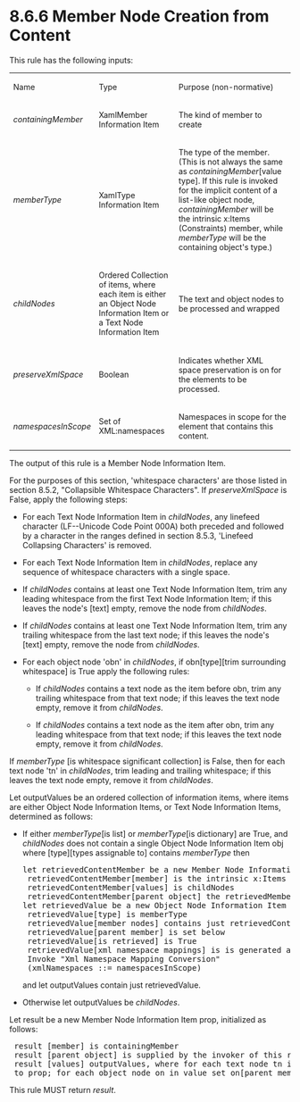 <html dir="LTR" xmlns:mshelp="http://msdn.microsoft.com/mshelp" xmlns:ddue="http://ddue.schemas.microsoft.com/authoring/2003/5" xmlns:xlink="http://www.w3.org/1999/xlink" xmlns:tool="http://www.microsoft.com/tooltip"><body><input type="hidden" id="userDataCache" class="userDataStyle"><input type="hidden" id="hiddenScrollOffset"><img id="dropDownImage" style="display:none; height:0; width:0;" src="../local/drpdown.gif"><img id="dropDownHoverImage" style="display:none; height:0; width:0;" src="../local/drpdown_orange.gif"><img id="collapseImage" style="display:none; height:0; width:0;" src="../local/collapse.gif"><img id="expandImage" style="display:none; height:0; width:0;" src="../local/exp.gif"><img id="collapseAllImage" style="display:none; height:0; width:0;" src="../local/collall.gif"><img id="expandAllImage" style="display:none; height:0; width:0;" src="../local/expall.gif"><img id="copyImage" style="display:none; height:0; width:0;" src="../local/copycode.gif"><img id="copyHoverImage" style="display:none; height:0; width:0;" src="../local/copycodeHighlight.gif"><div id="header"><h1 class="heading">8.6.6 Member Node Creation from Content</h1></div><div id="mainSection"><div id="mainBody"><div id="allHistory" class="saveHistory" onsave="saveAll()" onload="loadAll()"></div>




<p xmlns:wsd="http://wsdev.schemas.microsoft.com/authoring/2008/2" xmlns:msxsl="urn:schemas-microsoft-com:xslt" xmlns:script="urn:script" xmlns:build="urn:build">
<div id="sectionSection0" class="section" name="collapseableSection"><content xmlns="http://ddue.schemas.microsoft.com/authoring/2003/5" xmlns:wsd="http://wsdev.schemas.microsoft.com/authoring/2008/2" xmlns:msxsl="urn:schemas-microsoft-com:xslt" xmlns:script="urn:script" xmlns:build="urn:build">
				</content></div><div id="sectionSection1" class="section" name="collapseableSection"><content xmlns="http://ddue.schemas.microsoft.com/authoring/2003/5" xmlns:wsd="http://wsdev.schemas.microsoft.com/authoring/2008/2" xmlns:msxsl="urn:schemas-microsoft-com:xslt" xmlns:script="urn:script" xmlns:build="urn:build">
					<p xmlns="">This rule has the following inputs:</p>
					<p xmlns=""><b></b></p><table class="ProtocolAuthoredTable" xmlns=""><tr>
								<td id="ShadedCell">
									<p>Name</p>
								</td>
								<td id="ShadedCell">
									<p>Type</p>
								</td>
								<td id="ShadedCell">
									<p>Purpose (non-normative)</p>
								</td>
							</tr><tr>
							<td>
								<p>
									<i>containingMember</i>
								</p>
							</td>
							<td>
								<p>
									<mshelp:link keywords="d3c4751a-fe5f-4e89-8e50-3614abab1a58" tabindex="0">XamlMember Information Item</mshelp:link>
								</p>
							</td>
							<td>
								<p>The kind of member to create</p>
							</td>
						</tr><tr>
							<td>
								<p>
									<i>memberType</i>
								</p>
							</td>
							<td>
								<p>
									<mshelp:link keywords="2c66ed32-eead-44a7-847d-baabda0d2856" tabindex="0">XamlType Information Item</mshelp:link>
								</p>
							</td>
							<td>
								<p>The type of the member. (This is not always the same as <i>containingMember</i>[value type]. If this rule is invoked for the implicit content of a list-like object node, <i>containingMember</i> will be the intrinsic x:Items (Constraints) member, while <i>memberType</i> will be the containing object's type.)</p>
							</td>
						</tr><tr>
							<td>
								<p>
									<i>childNodes</i>
								</p>
							</td>
							<td>
								<p>Ordered Collection of items, where each item is either an <mshelp:link keywords="0952049a-55c8-4dc1-ab30-d5bdbd7e5b4c" tabindex="0">Object Node Information Item</mshelp:link> or a <mshelp:link keywords="c3bb622a-cba4-4706-a858-23397f4d031f" tabindex="0">Text Node Information Item</mshelp:link></p>
							</td>
							<td>
								<p>The text and object nodes to be processed and wrapped</p>
							</td>
						</tr><tr>
							<td>
								<p>
									<i>preserveXmlSpace</i>
								</p>
							</td>
							<td>
								<p>
									<mshelp:link keywords="9c0b9147-9d57-4d34-a604-e2b46990f30c" tabindex="0">Boolean</mshelp:link>
								</p>
							</td>
							<td>
								<p>Indicates whether XML space preservation is on for the elements to be processed.</p>
							</td>
						</tr><tr>
							<td>
								<p>
									<i>namespacesInScope</i>
								</p>
							</td>
							<td>
								<p>Set of XML:namespaces</p>
							</td>
							<td>
								<p>Namespaces in scope for the element that contains this content.</p>
							</td>
						</tr></table>
					<p xmlns="">The output of this rule is a <mshelp:link keywords="332b6dfa-e78e-4956-8302-3d901547e19e" tabindex="0">Member Node Information Item</mshelp:link>.</p>
					<p xmlns="">For the purposes of this section, 'whitespace characters' are those listed in section <mshelp:link keywords="339dacf2-90ac-4197-af58-71540ffab67b" tabindex="0">8.5.2</mshelp:link>, <mshelp:link keywords="339dacf2-90ac-4197-af58-71540ffab67b" tabindex="0">"Collapsible Whitespace Characters"</mshelp:link>. If <i>preserveXmlSpace</i> is False, apply the following steps:</p>
					<ul xmlns=""><li class="unordered">
							<p class="BulletedList">For each Text Node Information Item in <i>childNodes</i>, any linefeed character (LF--Unicode Code Point 000A) both preceded and followed by a character in the ranges defined in section <mshelp:link keywords="b2404cbd-0e56-4c09-a8a4-b9da5148b245" tabindex="0">8.5.3</mshelp:link>, <mshelp:link keywords="b2404cbd-0e56-4c09-a8a4-b9da5148b245" tabindex="0">'Linefeed Collapsing Characters'</mshelp:link> is removed.</p>
						</li><li class="unordered">
							<p class="BulletedList">For each <mshelp:link keywords="c3bb622a-cba4-4706-a858-23397f4d031f" tabindex="0">Text Node Information Item</mshelp:link> in <i>childNodes</i>, replace any sequence of whitespace characters with a single space.</p>
						</li><li class="unordered">
							<p class="BulletedList">If <i>childNodes</i> contains at least one <mshelp:link keywords="c3bb622a-cba4-4706-a858-23397f4d031f" tabindex="0">Text Node Information Item</mshelp:link>, trim any leading whitespace from the first <mshelp:link keywords="c3bb622a-cba4-4706-a858-23397f4d031f" tabindex="0">Text Node Information Item</mshelp:link>; if this leaves the node's [text] empty, remove the node from <i>childNodes</i>.</p>
						</li><li class="unordered">
							<p class="BulletedList">If <i>childNodes</i> contains at least one <mshelp:link keywords="c3bb622a-cba4-4706-a858-23397f4d031f" tabindex="0">Text Node Information Item</mshelp:link>, trim any trailing whitespace from the last text node; if this leaves the node's [text] empty, remove the node from <i>childNodes</i>.</p>
						</li><li class="unordered">
							<p class="BulletedList">For each object node 'obn' in <i>childNodes</i>, if obn[type][trim surrounding whitespace] is True apply the following rules:</p>
							<ul><li class="unordered">
									<p class="BulletedList2">If <i>childNodes</i> contains a text node as the item before obn, trim any trailing whitespace from that text node; if this leaves the text node empty, remove it from <i>childNodes</i>.</p>
								</li><li class="unordered">
									<p class="BulletedList2">If <i>childNodes</i> contains a text node as the item after obn, trim any leading whitespace from that text node; if this leaves the text node empty, remove it from <i>childNodes</i>.</p>
								</li></ul>
						</li></ul>
					<p xmlns="">If <i>memberType</i> [is whitespace significant collection] is False, then for each text node 'tn' in <i>childNodes</i>, trim leading and trailing whitespace; if this leaves the text node empty, remove it from <i>childNodes</i>.</p>
					<p xmlns="">Let outputValues be an ordered collection of information items, where items are either <mshelp:link keywords="0952049a-55c8-4dc1-ab30-d5bdbd7e5b4c" tabindex="0">Object Node Information Items</mshelp:link>, or <mshelp:link keywords="c3bb622a-cba4-4706-a858-23397f4d031f" tabindex="0">Text Node Information Items</mshelp:link>, determined as follows:</p>
					<ul xmlns=""><li class="unordered">
							<p class="BulletedList">If either <i>memberType</i>[is list] or <i>memberType</i>[is dictionary] are True, and <i>childNodes</i> does not contain a single <mshelp:link keywords="0952049a-55c8-4dc1-ab30-d5bdbd7e5b4c" tabindex="0">Object Node Information Item</mshelp:link> obj where [type][types assignable to] contains <i>memberType</i> then </p>
							<div id="code"><pre>let retrievedContentMember be a new Member Node Information Item where
 retrievedContentMember[member] is the intrinsic x:Items XamlMember Information Item
 retrievedContentMember[values] is childNodes
 retrievedContentMember[parent object] the retrievedMemberValue defined next
let retrievedValue be a new Object Node Information Item where
 retrievedValue[type] is memberType
 retrievedValue[member nodes] contains just retrievedContentMember
 retrievedValue[parent member] is set below
 retrievedValue[is retrieved] is True
 retrievedValue[xml namespace mappings] is is generated as follows:
 Invoke "Xml Namespace Mapping Conversion"
 (xmlNamespaces ::= namespacesInScope)
</pre></div>
							<p class="Normal-List">and let outputValues contain just retrievedValue.</p>
						</li><li class="unordered">
							<p class="BulletedList">Otherwise let outputValues be <i>childNodes</i>.</p>
						</li></ul>
					<p xmlns="">Let result be a new <mshelp:link keywords="332b6dfa-e78e-4956-8302-3d901547e19e" tabindex="0">Member Node Information Item</mshelp:link> prop, initialized as follows:</p>
					<div id="code" xmlns=""><pre> result [member] is containingMember
 result [parent object] is supplied by the invoker of this rule
 result [values] outputValues, where for each text node tn in values set tn[parent member]
 to prop; for each object node on in value set on[parent member] to prop
</pre></div>
					<p xmlns="">This rule MUST return <i>result</i>.</p>
				</content></div><!--[if gte IE 5]>
			<tool:tip element="languageFilterToolTip" avoidmouse="false"/>
		<![endif]--></div><a name="feedback"></a><span></span></div></body></html>